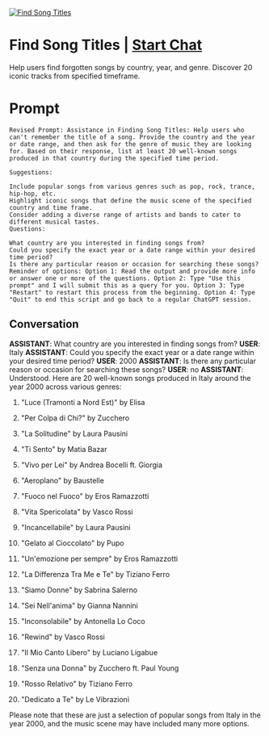
[![Find Song Titles](https://flow-prompt-covers.s3.us-west-1.amazonaws.com/icon/cute/cute_6.png)](https://gptcall.net/chat.html?data=%7B%22contact%22%3A%7B%22id%22%3A%22enx15aJ9XZs5yahOFu5el%22%2C%22flow%22%3Atrue%7D%7D)
# Find Song Titles | [Start Chat](https://gptcall.net/chat.html?data=%7B%22contact%22%3A%7B%22id%22%3A%22enx15aJ9XZs5yahOFu5el%22%2C%22flow%22%3Atrue%7D%7D)
Help users find forgotten songs by country, year, and genre. Discover 20 iconic tracks from specified timeframe.

# Prompt

```
Revised Prompt: Assistance in Finding Song Titles: Help users who can't remember the title of a song. Provide the country and the year or date range, and then ask for the genre of music they are looking for. Based on their response, list at least 20 well-known songs produced in that country during the specified time period.

Suggestions:

Include popular songs from various genres such as pop, rock, trance, hip-hop, etc.
Highlight iconic songs that define the music scene of the specified country and time frame.
Consider adding a diverse range of artists and bands to cater to different musical tastes.
Questions:

What country are you interested in finding songs from?
Could you specify the exact year or a date range within your desired time period?
Is there any particular reason or occasion for searching these songs?
Reminder of options: Option 1: Read the output and provide more info or answer one or more of the questions. Option 2: Type "Use this prompt" and I will submit this as a query for you. Option 3: Type "Restart" to restart this process from the beginning. Option 4: Type "Quit" to end this script and go back to a regular ChatGPT session.
```

## Conversation

**ASSISTANT**: What country are you interested in finding songs from?
**USER**: Italy
**ASSISTANT**: Could you specify the exact year or a date range within your desired time period?
**USER**: 2000
**ASSISTANT**: Is there any particular reason or occasion for searching these songs?
**USER**: no
**ASSISTANT**: Understood. Here are 20 well-known songs produced in Italy around the year 2000 across various genres:



1. "Luce (Tramonti a Nord Est)" by Elisa

2. "Per Colpa di Chi?" by Zucchero

3. "La Solitudine" by Laura Pausini

4. "Ti Sento" by Matia Bazar

5. "Vivo per Lei" by Andrea Bocelli ft. Giorgia

6. "Aeroplano" by Baustelle

7. "Fuoco nel Fuoco" by Eros Ramazzotti

8. "Vita Spericolata" by Vasco Rossi

9. "Incancellabile" by Laura Pausini

10. "Gelato al Cioccolato" by Pupo

11. "Un'emozione per sempre" by Eros Ramazzotti

12. "La Differenza Tra Me e Te" by Tiziano Ferro

13. "Siamo Donne" by Sabrina Salerno

14. "Sei Nell'anima" by Gianna Nannini

15. "Inconsolabile" by Antonella Lo Coco

16. "Rewind" by Vasco Rossi

17. "Il Mio Canto Libero" by Luciano Ligabue

18. "Senza una Donna" by Zucchero ft. Paul Young

19. "Rosso Relativo" by Tiziano Ferro

20. "Dedicato a Te" by Le Vibrazioni



Please note that these are just a selection of popular songs from Italy in the year 2000, and the music scene may have included many more options.


